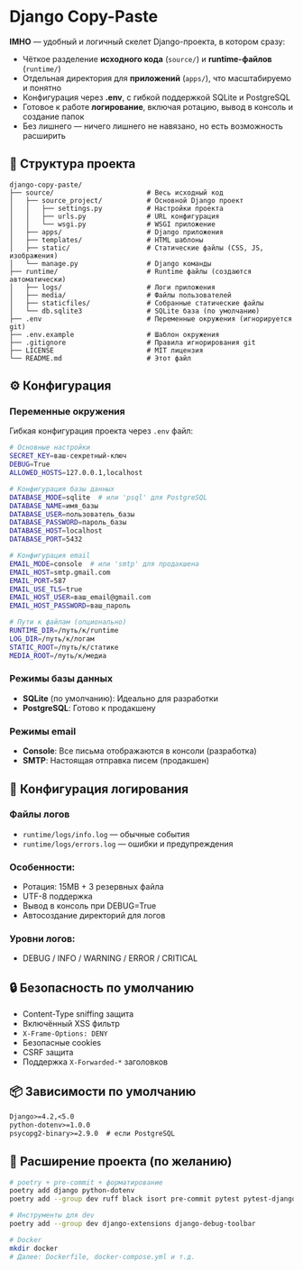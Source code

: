 # Django Copy-Paste

**IMHO** — удобный и логичный скелет Django-проекта, в котором сразу:

* Чёткое разделение **исходного кода** (`source/`) и **runtime-файлов** (`runtime/`)
* Отдельная директория для **приложений** (`apps/`), что масштабируемо и понятно
* Конфигурация через **.env**, с гибкой поддержкой SQLite и PostgreSQL
* Готовое к работе **логирование**, включая ротацию, вывод в консоль и создание папок
* Без лишнего — ничего лишнего не навязано, но есть возможность расширить

## 📁 Структура проекта

```
django-copy-paste/
├── source/                       # Весь исходный код
│   ├── source_project/           # Основной Django проект
│   │   ├── settings.py           # Настройки проекта
│   │   ├── urls.py               # URL конфигурация
│   │   └── wsgi.py               # WSGI приложение
│   ├── apps/                     # Django приложения
│   ├── templates/                # HTML шаблоны
│   ├── static/                   # Статические файлы (CSS, JS, изображения)
│   └── manage.py                 # Django команды
├── runtime/                      # Runtime файлы (создаются автоматически)
│   ├── logs/                     # Логи приложения
│   ├── media/                    # Файлы пользователей
│   ├── staticfiles/              # Собранные статические файлы
│   └── db.sqlite3                # SQLite база (по умолчанию)
├── .env                          # Переменные окружения (игнорируется git)
├── .env.example                  # Шаблон окружения
├── .gitignore                    # Правила игнорирования git
├── LICENSE                       # MIT лицензия
└── README.md                     # Этот файл
```

## ⚙️ Конфигурация

### Переменные окружения

Гибкая конфигурация проекта через `.env` файл:

```bash
# Основные настройки
SECRET_KEY=ваш-секретный-ключ
DEBUG=True
ALLOWED_HOSTS=127.0.0.1,localhost

# Конфигурация базы данных
DATABASE_MODE=sqlite  # или 'psql' для PostgreSQL
DATABASE_NAME=имя_базы
DATABASE_USER=пользователь_базы
DATABASE_PASSWORD=пароль_базы
DATABASE_HOST=localhost
DATABASE_PORT=5432

# Конфигурация email
EMAIL_MODE=console  # или 'smtp' для продакшена
EMAIL_HOST=smtp.gmail.com
EMAIL_PORT=587
EMAIL_USE_TLS=true
EMAIL_HOST_USER=ваш_email@gmail.com
EMAIL_HOST_PASSWORD=ваш_пароль

# Пути к файлам (опционально)
RUNTIME_DIR=/путь/к/runtime
LOG_DIR=/путь/к/логам
STATIC_ROOT=/путь/к/статике
MEDIA_ROOT=/путь/к/медиа
```

### Режимы базы данных

* **SQLite** (по умолчанию): Идеально для разработки
* **PostgreSQL**: Готово к продакшену

### Режимы email

* **Console**: Все письма отображаются в консоли (разработка)
* **SMTP**: Настоящая отправка писем (продакшен)

## 📝 Конфигурация логирования

### Файлы логов

* `runtime/logs/info.log` — обычные события
* `runtime/logs/errors.log` — ошибки и предупреждения

### Особенности:

* Ротация: 15MB + 3 резервных файла
* UTF-8 поддержка
* Вывод в консоль при DEBUG=True
* Автосоздание директорий для логов

### Уровни логов:

* DEBUG / INFO / WARNING / ERROR / CRITICAL

## 🔒 Безопасность по умолчанию

* Content-Type sniffing защита
* Включённый XSS фильтр
* `X-Frame-Options: DENY`
* Безопасные cookies
* CSRF защита
* Поддержка `X-Forwarded-*` заголовков

## 📦 Зависимости по умолчанию

```txt
Django>=4.2,<5.0
python-dotenv>=1.0.0
psycopg2-binary>=2.9.0  # если PostgreSQL
```

## 🧩 Расширение проекта (по желанию)

```bash
# poetry + pre-commit + форматирование
poetry add django python-dotenv
poetry add --group dev ruff black isort pre-commit pytest pytest-django

# Инструменты для dev
poetry add --group dev django-extensions django-debug-toolbar

# Docker
mkdir docker
# Далее: Dockerfile, docker-compose.yml и т.д.
```
